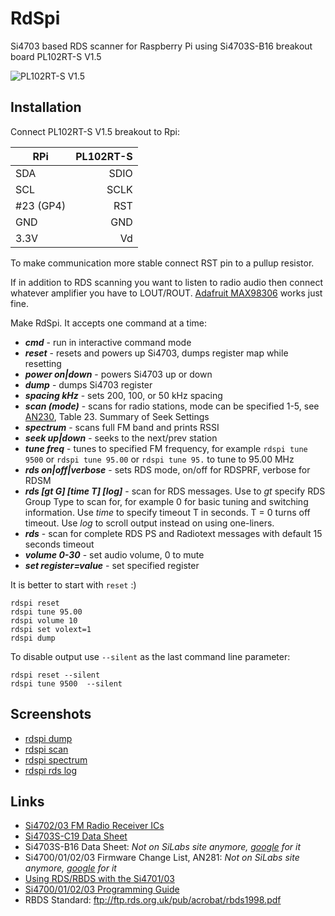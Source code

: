 RdSpi
=====

Si4703 based RDS scanner for Raspberry Pi using Si4703S-B16 breakout board PL102RT-S V1.5

![PL102RT-S V1.5](http://1.bp.blogspot.com/-j91XFG7MIac/U4t7Ey8lmWI/AAAAAAAAATA/-J92Tfr5Ej0/s1600/pl102rt-s-v15.png)

Installation
------------

Connect PL102RT-S V1.5 breakout to Rpi:

| RPi      | PL102RT-S |
| -------- |----------:|
| SDA      | SDIO      |
| SCL      | SCLK      |
| #23 (GP4)| RST       |
| GND      | GND       |
|3.3V      | Vd        |

To make communication more stable connect RST pin to a pullup resistor.

If in addition to RDS scanning you want to listen to radio audio then connect
whatever amplifier you have to LOUT/ROUT. [Adafruit MAX98306](http://www.adafruit.com/products/987) works just fine.

Make RdSpi. It accepts one command at a time:

* **_cmd_** - run in interactive command mode
* **_reset_** - resets and powers up Si4703, dumps register map while resetting
* **_power on|down_** - powers Si4703 up or down
* **_dump_** - dumps Si4703 register
* **_spacing kHz_** - sets 200, 100, or 50 kHz spacing
* **_scan (mode)_** - scans for radio stations, mode can be specified 1-5, see [AN230](http://www.silabs.com/Support%20Documents/TechnicalDocs/AN230.pdf), Table 23. Summary of Seek Settings
* **_spectrum_** - scans full FM band and prints RSSI
* **_seek up|down_** - seeks to the next/prev station
* **_tune freq_**  - tunes to specified FM frequency, for example `rdspi tune 9500` or `rdspi tune 95.00` or `rdspi tune 95.` to tune to 95.00 MHz
* **_rds on|off|verbose_** - sets RDS mode, on/off for RDSPRF, verbose for RDSM
* **_rds [gt G] [time T] [log]_** - scan for RDS messages. Use to _gt_ specify RDS Group Type to scan for, for example 0 for basic tuning and switching information. Use _time_ to specify timeout T in seconds. T = 0 turns off timeout. Use _log_ to scroll output instead on using one-liners. 
* **_rds_** - scan for complete RDS PS and Radiotext messages with default 15 seconds timeout
* **_volume 0-30_** - set audio volume, 0 to mute
* **_set register=value_** - set specified register

It is better to start with `reset` :)

```
rdspi reset
rdspi tune 95.00
rdspi volume 10
rdspi set volext=1
rdspi dump
```

To disable output use ```--silent``` as the last command line parameter:
```
rdspi reset --silent
rdspi tune 9500  --silent
```

Screenshots
-----------

* [rdspi dump](http://3.bp.blogspot.com/-OXuzT8qIl9Y/U4uHJIeWVyI/AAAAAAAAATQ/cm2Y-9AsPI0/s1600/dump.png)
* [rdspi scan](http://4.bp.blogspot.com/-w3Rr9ScBuhA/U4uHeOIE43I/AAAAAAAAATY/xRO8Dcd-KSw/s1600/scan.png)
* [rdspi spectrum](http://1.bp.blogspot.com/-7OW7MaMvY_M/U4uHlLo7ZaI/AAAAAAAAATg/le6EdWwt_OI/s1600/spectrum.png)
* [rdspi rds log](http://1.bp.blogspot.com/-Lwb6mZEmLF4/U4uH0sbmRTI/AAAAAAAAATo/-339yycuW_E/s1600/rds.png)

Links
-----

* [Si4702/03 FM Radio Receiver ICs](http://www.silabs.com/products/audio/fmreceivers/pages/si470203.aspx)
* [Si4703S-C19 Data Sheet](https://www.sparkfun.com/datasheets/BreakoutBoards/Si4702-03-C19-1.pdf)
* Si4703S-B16 Data Sheet: *Not on SiLabs site anymore, [google](https://www.google.com/search?q=Si4703+B16) for it*
* Si4700/01/02/03 Firmware Change List, AN281: *Not on SiLabs site anymore, [google](https://www.google.com/search?q=Si4700%2F01%2F02%2F03+Firmware+Change+List%2C+AN281) for it*
* [Using RDS/RBDS with the Si4701/03](http://www.silabs.com/Support%20Documents/TechnicalDocs/AN243.pdf)
* [Si4700/01/02/03 Programming Guide](http://www.silabs.com/Support%20Documents/TechnicalDocs/AN230.pdf)
* RBDS Standard: ftp://ftp.rds.org.uk/pub/acrobat/rbds1998.pdf
